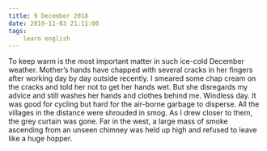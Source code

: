 ```yaml
---
title: 9 December 2018
date: 2019-11-03 21:11:00
tags:
    learn english
---
```

To keep warm is the most important matter in such ice-cold December weather.
Mother’s hands have chapped with several cracks in her fingers after working day by day outside recently. I smeared some chap cream on the cracks and told her not to get her hands wet. But she disregards my advice and still washes her hands and clothes behind me.
Windless day. It was good for cycling but hard for the air-borne garbage to disperse. All the villages in the distance were shrouded in smog. As I drew closer to them, the grey curtain was gone. Far in the west, a large mass of smoke ascending from an unseen chimney was held up high and refused to leave like a huge hopper.   
 